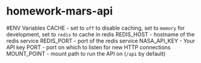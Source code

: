 # homework-mars-api



#ENV Variables
CACHE - set to `off` to disable caching, set to `memory` for development, set to `redis` to cache in redis
REDIS_HOST - hostname of the redis service
REDIS_PORT - port of the redis service
NASA_API_KEY - Your API key
PORT - port on which to listen for new HTTP connections
MOUNT_POINT - mount path to run the API on (`/api` by default)
